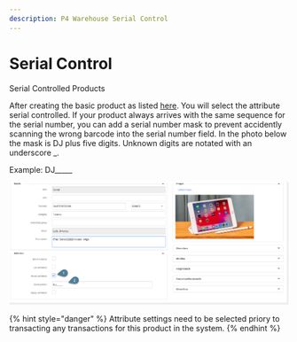 ```yaml
---
description: P4 Warehouse Serial Control
---
```


# Serial Control

Serial Controlled Products

After creating the basic product as listed [here](../../setup/products/). You will select the attribute serial controlled. If your product always arrives with the same sequence for the serial number, you can add a serial number mask to prevent accidently scanning the wrong barcode into the serial number field. In the photo below the mask is DJ plus five digits. Unknown digits are notated with an underscore \_.

Example: DJ\_\_\_\_\_



![P4 Warehouse Serial Number Setup](<../../.gitbook/assets/image (82).png>)

{% hint style="danger" %}
Attribute settings need to be selected priory to transacting any transactions for this product in the system.
{% endhint %}
